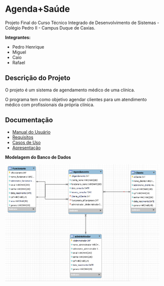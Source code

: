 # Agenda+Saúde

Projeto Final do Curso Técnico Integrado de Desenvolvimento de Sistemas - Colégio Pedro II - Campus Duque de Caxias.

**Integrantes:**
 - Pedro Henrique
 - Miguel
 - Caio
 - Rafael

 ## Descrição do Projeto

O projeto é um sistema de agendamento médico de uma clínica.

O programa tem como objetivo agendar clientes para um atendimento médico com profissionais da própria clínica.

## Documentação

- [Manual do Usuário](manual.md)
- [Requisitos](requisitos.md)
- [Casos de Uso](casos-de-uso.md)
- [Apresentação](apresentacao.pdf)

**Modelagem do Banco de Dados**

![Diagrama de Banco de Dados](https://github.com/cp2-dc-info-projeto-final/medi-sched/blob/main/diagrama%20banco%20de%20dados/modelagem_banco_de_dados.png)
